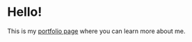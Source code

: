 # Hello!

This is my [portfolio page](https://jmkaneshiro.github.io/) where you can learn more about me.
